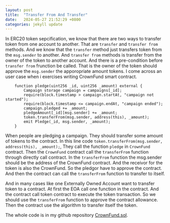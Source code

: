 ```yaml
---
layout: post
title:  "Transfer From And Transfer"
date:   2024-05-27 21:52:29 +0800
categories: jekyll update
---
```


In ERC20 token sepcification, we know that there are two ways to transfer token from one account to another. That are `transfer` and `transfer from` methods. And we know that the `transfer` method just transfers token from the `msg.sender` to another. And `transfer from` methods is transfer from the owner of the token to another account. And there is a pre-condition before `transfer from` frunction be called. That is the owner of the token should approve the `msg.sender` the apporopriate amount tokens. 
I come across an user case when i exercises writing CrownFund smart contract. 
```solidity
    function pledge(uint256 _id, uint256 _amount) external {
        Campaign storage campaign = campaigns[_id];
        require(block.timestamp > campaign.startAt, "campaign not started");
        require(block.timestamp <= campaign.endAt, "campaign ended");
        campaign.pledged += _amount;
        pledgeAmount[_id][msg.sender] += _amount;
        token.transferFrom(msg.sender, address(this), _amount);
        emit Pledge(_id, msg.sender, _amount);
    }
```
When people are pledging a campaign. They should transfer some amount of tokens to the contract. In this line code `token.transferFrom(msg.sender, address(this), _amount);`, They call the function `pledge` in `CrownFund` contract. Then the `CrownFund` contract call the `transferFrom` function through directly call contract. In the `transferFrom` function the msg.sender should be the address of the CrownFund contract. And the receivor for the token is also the CrownFund. So the pledgor have to approve the contract. And then the contract can call the `transferFrom` function to transfer to itself.

And in many cases like one Externally Owned Account want to transfer token to a contract. At first the EOA call one function in the contract. And the contract call token contract to execute the token transaction. So we should use the `transferFrom` function to approve the contract allowance. Then the contract use the algorithm to transfer itself the token. 

The whole code is in my github repository [CrownFund.sol](https://github.com/heeween/RemixProject/blob/main/CrowdFund.sol).
